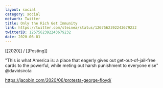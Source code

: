 ```yaml
---
layout: social
category: social
network: Twitter
title: Only the Rich Get Immunity
link: https://twitter.com/steinea/status/1267562392243679232
twitterID: 1267562392243679232
date: 2020-06-01
---
```


[[2020]] / [[Posting]]

"This is what America is: a place that eagerly gives out get-out-of-jail-free cards to the powerful, while meting out harsh punishment to everyone else" @davidsirota

<https://jacobin.com/2020/06/protests-george-floyd/>
